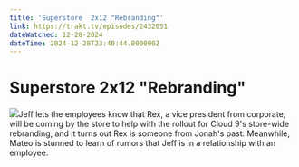 ```yaml
---
title: 'Superstore  2x12 "Rebranding"' 
link: https://trakt.tv/episodes/2432051
dateWatched: 12-28-2024
dateTime: 2024-12-28T23:40:44.000000Z
---
```

# Superstore  2x12 "Rebranding"

![](https://walter-r2.trakt.tv/images/episodes/002/432/051/screenshots/thumb/522e9d2e57.jpg)Jeff lets the employees know that Rex, a vice president from corporate, will be coming by the store to help with the rollout for Cloud 9's store-wide rebranding, and it turns out Rex is someone from Jonah's past. Meanwhile, Mateo is stunned to learn of rumors that Jeff is in a relationship with an employee.